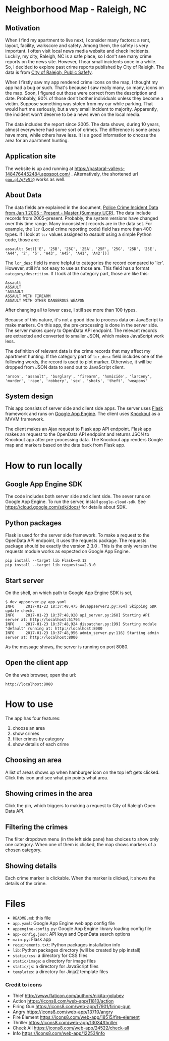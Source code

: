 # Neighborhood Map - Raleigh, NC

## Motivation

When I find my apartment to live next, I consider many factors: a rent, layout, facility,
walkscore and safety. Among them, the safety is very important. I often visit local news
media website and check incidents. Luckily, my city, Raleigh, NC is a safe place, so I
don't see many crime reports on the news site. However, I hear small incidents once
in a while. So, I decided to explore past crime reports published by City of Raleigh.
The data is from
[City of Raleigh, Public Safefy](https://data.raleighnc.gov/category/public-safety).

When I firstly saw my app rendered crime icons on the map, I thought my app had a bug
or such. That's because I saw really many, so many, icons on the map. Soon, I
figured out those were correct from the description and date. Probably, 90% of those
don't bother individuals unless they become a victim. Suppose something was stolen from my car
while parking. That would hurt me seriously, but a very small incident to majority.
Apparently, the incident won't deserve to be a news even on the local media.

The data includes the report since 2005. The data shows, during 10 years, almost
everywhere had some sort of crimes. The difference is some areas have more,
while others have less. It is a good information to choose the area for an apartment
hunting.


## Application site

The website is up and running at <https://pastoral-valleys-1484764452484.appspot.com/> .
Alternatively, the shortened url [`goo.gl/gFy5tQ`](https://goo.gl/gFy5tQ) works as well.


## About Data

The data fields are explained in the document, [Police Crime Incident Data from Jan 1 2005 - Present - Master (Summary UCR)](https://dev.socrata.com/foundry/data.raleighnc.gov/emea-ai2t).
The data include records from 2005-present. Probably, the system versions have changed over
this time range. Many inconsistent records are in the data set.
For example, the `lcr` (Local crime reporting code) field has more than 400 types.
If I look at `lcr` values assigned to *assault* using a simple Python code, those are:

```
assault: Set(['E', '25B', '25C', '25A', '25F', '25G', '25D', '25E', 'A44', '2', '5', 'A43', 'A45', 'A41', 'A42'])]
```

The `lcr_desc` field is more helpful to categories the record compared to 'lcr'.
However, still it's not easy to use as those are.
This field has a format `category/descrition`. If I look at the category part,
those are like this:

```
Assault
ASSAULT
"ASSAULT
ASSAULT WITH FIREARM
ASSAULT WITH OTHER DANGEROUS WEAPON
```

After changing all to lower case, I still see more than 100 types.


Because of this nature, it's not a good idea to process data on JavaScript to make markers.
On this app, the pre-processing is done in the server side.
The server makes query to OpenData API endpoint. The relevant records are extracted and
converted to smaller JSON, which makes JavaScript work less.

The definition of relevant data is the crime records that may affect my apartment hunting.
If the category part of `lcr_desc` field includes one of the following words, the record
is used to plot marker. Otherwise, it will be dropped from JSON data to send out to
JavaScript client.

```
'arson', 'assault', 'burglary', 'firearm', 'homicide', 'larceny',
'murder', 'rape', 'robbery', 'sex', 'shots', 'theft', 'weapons'
```


## System design

This app consists of server side and client side apps.
The server uses [Flask](http://flask.pocoo.org/) framework and
runs on [Google App Engine](https://cloud.google.com/appengine/).
The client uses [Knockout](http://knockoutjs.com/index.html) as a MVVM framework.


The client makes an Ajax request to Flask app API endpoint.
Flask app makes an request to the OpenData API endpoint and returns JSON to Knockout app
after pre-processing data.
The Knockout app renders Google map and markers based on the data back from Flask app.



# How to run locally

## Google App Engine SDK

The code includes both server side and client side. The sever runs on
Google App Engine. To run the server, install `google-cloud-sdk`.
See <https://cloud.google.com/sdk/docs/> for details about SDK.

## Python packages

Flask is used for the server side framework. To make a request to the OpenData API endpoint,
it uses the requests package. The requests package should be exactly the version 2.3.0 .
This is the only version the requests module works as expected on Google App Engine.


```
pip install --target lib Flask==0.12
pip install --target lib requests==2.3.0
```


## Start server

On the shell, on which path to Google App Engine SDK is set,

```
$ dev_appserver.py app.yaml
INFO     2017-01-23 18:37:48,475 devappserver2.py:764] Skipping SDK update check.
INFO     2017-01-23 18:37:48,920 api_server.py:268] Starting API server at: http://localhost:51794
INFO     2017-01-23 18:37:48,924 dispatcher.py:199] Starting module "default" running at: http://localhost:8080
INFO     2017-01-23 18:37:48,956 admin_server.py:116] Starting admin server at: http://localhost:8000
```

As the message shows, the server is running on port 8080.


## Open the client app

On the web browser, open the url:

```
http://localhost:8080
```


# How to use


The app has four features:

1. choose an area
2. show crimes
3. filter crimes by category
4. show details of each crime

## Choosing an area

A list of areas shows up when hamburger icon on the top left gets clicked.
Click this icon and see what pin points what area.


## Showing crimes in the area

Click the pin, which triggers to making a request to City of Raleigh Open Data API.


## Filtering the crimes

The filter dropdown menu (in the left side pane) has choices to show only one category.
When one of them is clicked, the map shows markers of a chosen category.


## Showing details

Each crime marker is clickable. When the marker is clicked, it shows the details of the crime.


# Files

- `README.md`: this file
- `app.yaml`: Google App Engine web app config file
- `appengine-config.py`: Google App Engine library loading config file
- `app-config.json`: API keys and OpenData search options
- `main.py`: Flask app
- `requirements.txt`: Python packages installation info
- `lib`: Python packages directory (will be created by pip install)
- `static/css`: a directory for CSS files
- `static/image`: a directory for image files
- `static/js`: a directory for JavaScript files
- `templates`: a directory for Jinja2 template files


### Credit to icons

- Thief
    <http://www.flaticon.com/authors/nikita-golubev>
- Action
    <https://icons8.com/web-app/11810/action>
- Firing Gun
    <https://icons8.com/web-app/17901/firing-gun>
- Angry
    <https://icons8.com/web-app/13710/angry>
- Fire Element
    <https://icons8.com/web-app/18515/fire-element>
- Thriller
    <https://icons8.com/web-app/13034/thriller>
- Check All
    <https://icons8.com/web-app/24522/check-all>
- Info
    <https://icons8.com/web-app/12253/info>
